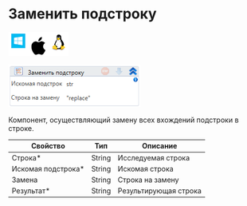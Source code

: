 # Заменить подстроку

![](<../../../../.gitbook/assets/image (100) (1) (1) (1) (1) (1) (1) (10) (230).png>)

![](<../../../../.gitbook/assets/image (438).png>)

Компонент, осуществляющий замену всех вхождений подстроки в строке.

| Свойство            | Тип    | Описание              |
| ------------------- | ------ | --------------------- |
| Строка\*            | String | Исследуемая строка    |
| Искомая подстрока\* | String | Искомая строка        |
| Замена              | String | Строка на замену      |
| Результат\*         | String | Результирующая строка |
